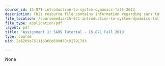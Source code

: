 ```yaml
---
course_id: 15-871-introduction-to-system-dynamics-fall-2013
description: This resource file contains information regarding sars tutorial.
file_location: /coursemedia/15-871-introduction-to-system-dynamics-fall-2013/2e6209a761116366d600d78c92791793_MIT15_871F13_ass1_SARS.pdf
file_type: application/pdf
layout: pdf
title: 'Assignment 1: SARS Tutorial - 15.871 Fall 2013'
type: course
uid: 2e6209a761116366d600d78c92791793

---
```

None